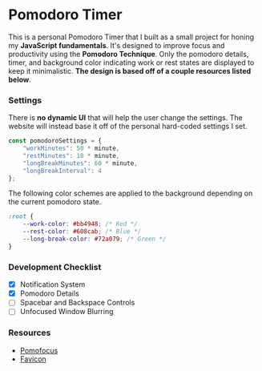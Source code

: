 # Pomodoro Timer

This is a personal Pomodoro Timer that I built as a small project for honing my **JavaScript fundamentals**. It's designed to improve focus and productivity using the **Pomodoro Technique**. Only the pomodoro details, timer, and background color indicating work or rest states are displayed to keep it minimalistic. **The design is based off of a couple resources listed below**.

### Settings

There is **no dynamic UI** that will help the user change the settings. The website will instead base it off of the personal hard-coded settings I set.

```JavaScript
const pomodoroSettings = {
    "workMinutes": 50 * minute,
    "restMinutes": 10 * minute,
    "longBreakMinutes": 60 * minute,
    "longBreakInterval": 4
};
```

The following color schemes are applied to the background depending on the current pomodoro state.

```CSS
:root {
    --work-color: #bb4948; /* Red */
    --rest-color: #608cab; /* Blue */
    --long-break-color: #72a079; /* Green */
}
```

### Development Checklist

- [x] Notification System
- [x] Pomodoro Details
- [ ] Spacebar and Backspace Controls
- [ ] Unfocused Window Blurring

### Resources

* [Pomofocus](https://pomofocus.io/)
* [Favicon](https://www.flaticon.com/free-icons/pomodoro)